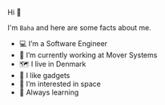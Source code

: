 Hi 👋

I'm `Baha` and here are some facts about me.

- 💻 I’m a Software Engineer
- 🚀 I’m currently working at Mover Systems
- 🗺️ I live in Denmark
- 🧰 I like gadgets
- 🌌 I’m interested in space
- 📰 Always learning
